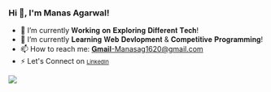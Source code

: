 ### Hi 👋, I'm Manas Agarwal!


- 🔭 I’m currently 𝐖𝐨𝐫𝐤𝐢𝐧𝐠 𝐨𝐧 𝐄𝐱𝐩𝐥𝐨𝐫𝐢𝐧𝐠 𝐃𝐢𝐟𝐟𝐞𝐫𝐞𝐧𝐭 𝐓𝐞𝐜𝐡!
- 🌱 I’m currently 𝐋𝐞𝐚𝐫𝐧𝐢𝐧𝐠 𝐖𝐞𝐛 𝐃𝐞𝐯𝐥𝐨𝐩𝐦𝐞𝐧𝐭 & 𝐂𝐨𝐦𝐩𝐞𝐭𝐢𝐭𝐢𝐯𝐞 𝐏𝐫𝐨𝐠𝐫𝐚𝐦𝐦𝐢𝐧𝐠!
- 📫 How to reach me: 𝐆𝐦𝐚𝐢𝐥-Manasag1620@gmail.com
- ⚡ Let's Connect on <a href="http://https://www.linkedin.com/in/manas-agarwal-9127a71b5/" style="font-size: 11px;" target="_blank">LinkedIn</a>

<img src="https://github-readme-stats.vercel.app/api?username=ManasAgarwal16&&show_icons=true&title_color=0FFFFD&icon_color=59E6F8&text_color=20E6FF&bg_color=1D1C1E">

